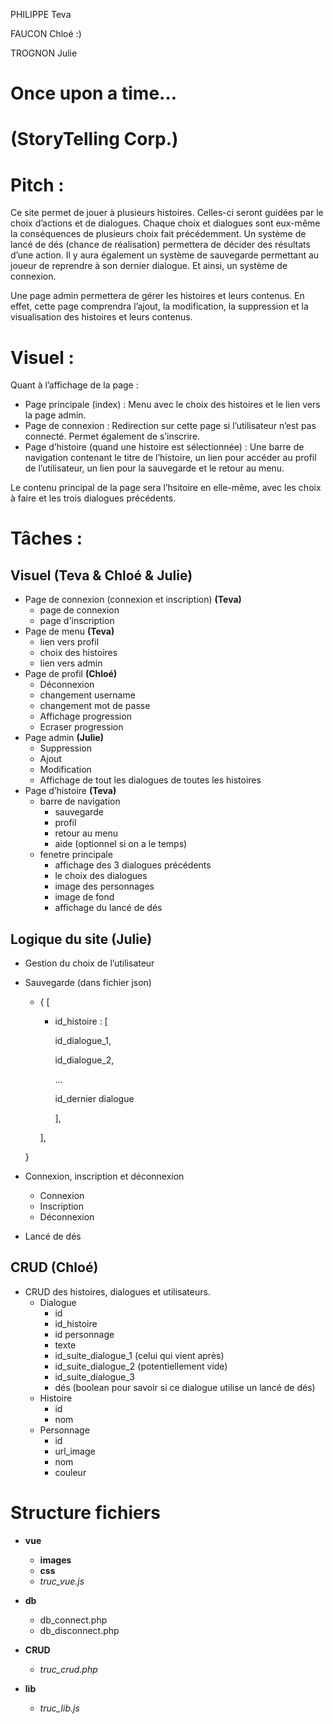 PHILIPPE Teva

FAUCON Chloé :)

TROGNON Julie

# Once upon a time… 
# (StoryTelling Corp.)



# Pitch :
Ce site permet de jouer à plusieurs histoires. Celles-ci seront guidées par le choix d’actions et de dialogues. Chaque choix et dialogues sont eux-même la conséquences de plusieurs choix fait précédemment. Un système de lancé de dés (chance de réalisation) permettera de décider des résultats d’une action. Il y aura également un système de sauvegarde permettant au joueur de reprendre à son dernier dialogue. Et ainsi, un système de connexion.

Une page admin permettera de gérer les histoires et leurs contenus. En effet, cette page comprendra l’ajout, la modification, la suppression et la visualisation des histoires et leurs contenus.


# Visuel : 
Quant à l’affichage de la page : 
- Page principale (index) : Menu avec le choix des histoires et le lien vers la page admin.
- Page de connexion : Redirection sur cette page si l’utilisateur n’est pas connecté. Permet également de s’inscrire.
- Page d’histoire (quand une histoire est sélectionnée) : Une barre de navigation contenant le titre de l’histoire, un lien pour accéder au profil de l’utilisateur, un lien pour la sauvegarde et le retour au menu.

Le contenu principal de la page sera l’hsitoire en elle-même, avec les choix à faire et les trois dialogues précédents.


# Tâches : 

## Visuel (Teva & Chloé & Julie)
- Page de connexion (connexion et inscription) **(Teva)**
    - page de connexion
    - page d'inscription
- Page de menu **(Teva)**
    - lien vers profil
    - choix des histoires
    - lien vers admin
- Page de profil **(Chloé)**
    - Déconnexion
    - changement username
    - changement mot de passe
    - Affichage progression
    - Ecraser progression
- Page admin **(Julie)**
    - Suppression
    - Ajout
    - Modification
    - Affichage de tout les dialogues de toutes les histoires
- Page d’histoire **(Teva)**
    - barre de navigation
        - sauvegarde
        - profil
        - retour au menu
        - aide (optionnel si on a le temps)
    - fenetre principale
        - affichage des 3 dialogues précédents
        - le choix des dialogues
        - image des personnages
        - image de fond
        - affichage du lancé de dés

## Logique du site (Julie)
- Gestion du choix de l’utilisateur
- Sauvegarde (dans fichier json)
    - {
        [
        - id_histoire : [

            id_dialogue_1,
            
            id_dialogue_2,
            
            ...
            
            id_dernier dialogue

            ],

        ],
    
    }
- Connexion, inscription et déconnexion
    - Connexion
    - Inscription
    - Déconnexion
- Lancé de dés

## CRUD (Chloé)
- CRUD  des histoires, dialogues et utilisateurs.
    - Dialogue
        - id
        - id_histoire
        - id personnage
        - texte
        - id_suite_dialogue_1 (celui qui vient après)
        - id_suite_dialogue_2 (potentiellement vide)
        - id_suite_dialogue_3
        - dés (boolean pour savoir si ce dialogue utilise un lancé de dés)
    - Histoire 
        - id
        - nom
    - Personnage
        - id
        - url_image
        - nom
        - couleur




# Structure fichiers

- **vue**
    - **images**
    - **css**
    - *truc_vue.js*

- **db**
    - db_connect.php
    - db_disconnect.php

- **CRUD**
    - *truc_crud.php*

- **lib**
    - *truc_lib.js*
